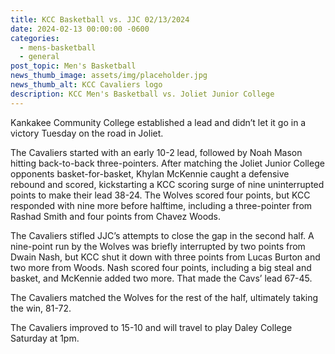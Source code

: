 ```yaml
---
title: KCC Basketball vs. JJC 02/13/2024
date: 2024-02-13 00:00:00 -0600
categories:
  - mens-basketball
  - general
post_topic: Men's Basketball
news_thumb_image: assets/img/placeholder.jpg
news_thumb_alt: KCC Cavaliers logo
description: KCC Men's Basketball vs. Joliet Junior College
---
```

Kankakee Community College established a lead and didn’t let it go in a victory Tuesday on the road in Joliet.

The Cavaliers started with an early 10-2 lead, followed by Noah Mason hitting back-to-back three-pointers. After matching the Joliet Junior College opponents basket-for-basket, Khylan McKennie caught a defensive rebound and scored, kickstarting a KCC scoring surge of nine uninterrupted points to make their lead 38-24. The Wolves scored four points, but KCC responded with nine more before halftime, including a three-pointer from Rashad Smith and four points from Chavez Woods.

The Cavaliers stifled JJC’s attempts to close the gap in the second half. A nine-point run by the Wolves was briefly interrupted by two points from Dwain Nash, but KCC shut it down with three points from Lucas Burton and two more from Woods. Nash scored four points, including a big steal and basket, and McKennie added two more. That made the Cavs’ lead 67-45.

The Cavaliers matched the Wolves for the rest of the half, ultimately taking the win, 81-72.

The Cavaliers improved to 15-10 and will travel to play Daley College Saturday at 1pm.&nbsp;
